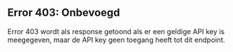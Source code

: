 ## Error 403: Onbevoegd

Error 403 wordt als response getoond als er een geldige API key is meegegeven, maar de API key geen toegang heeft tot dit endpoint. 
